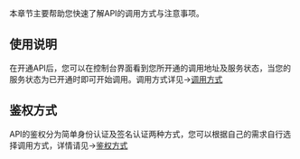 本章节主要帮助您快速了解API的调用方式与注意事项。

## 使用说明

在开通API后，您可以在控制台界面看到您所开通的调用地址及服务状态，当您的服务状态为已开通时即可开始调用。调用方式详见->[调用方式](/static/apimarket-docs/services/快速入门/调用方式.md)

## 鉴权方式

API的鉴权分为简单身份认证及签名认证两种方式，您可以根据自己的需求自行选择调用方式，详情请见->[鉴权方式](/static/apimarket-docs/services/快速入门/鉴权方式.md)